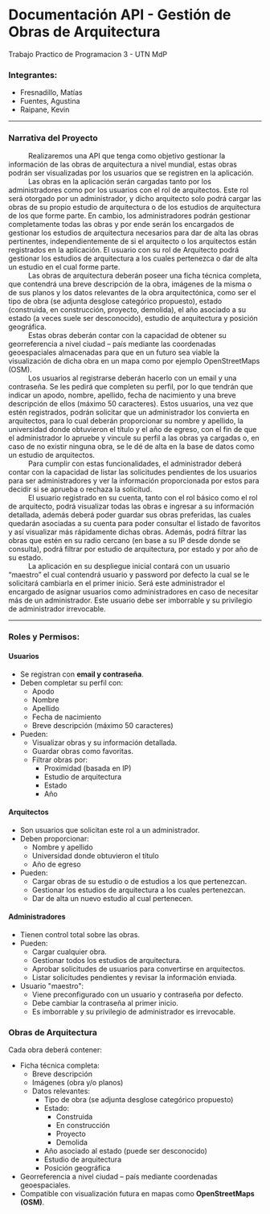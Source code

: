 # Documentación API - Gestión de Obras de Arquitectura
Trabajo Practico de Programacion 3 - UTN MdP
### **Integrantes:**
- Fresnadillo, Matías
- Fuentes, Agustina
- Raipane, Kevin
---
### **Narrativa del Proyecto**

&nbsp;&nbsp;&nbsp;&nbsp;&nbsp;&nbsp;&nbsp;&nbsp;&nbsp;&nbsp;Realizaremos una API que tenga como objetivo gestionar la información de las obras de arquitectura a nivel mundial, estas obras podrán ser visualizadas por los usuarios que se registren en la aplicación.<br>
&nbsp;&nbsp;&nbsp;&nbsp;&nbsp;&nbsp;&nbsp;&nbsp;&nbsp;&nbsp;Las obras en la aplicación serán cargadas tanto por los administradores como por los usuarios con el rol de arquitectos. Este rol será otorgado por un administrador, y dicho arquitecto solo podrá cargar las obras de su propio estudio de arquitectura o de los estudios de arquitectura de los que forme parte. En cambio, los administradores podrán gestionar completamente todas las obras y por ende serán los encargados de gestionar los estudios de arquitectura necesarios para dar de alta las obras pertinentes, independientemente de si el arquitecto o los arquitectos están registrados en la aplicación. El usuario con su rol de Arquitecto podrá gestionar los estudios de arquitectura a los cuales pertenezca o dar de alta un estudio en el cual forme parte.<br>
&nbsp;&nbsp;&nbsp;&nbsp;&nbsp;&nbsp;&nbsp;&nbsp;&nbsp;&nbsp;Las obras de arquitectura deberán poseer una ficha técnica completa, que contendrá una breve descripción de la obra, imágenes de la misma o de sus planos y los datos relevantes de la obra arquitectónica, como ser el tipo de obra (se adjunta desglose categórico propuesto), estado (construida, en construcción, proyecto, demolida), el año asociado a su estado (a veces suele ser desconocido), estudio de arquitectura y posición geográfica.<br>
&nbsp;&nbsp;&nbsp;&nbsp;&nbsp;&nbsp;&nbsp;&nbsp;&nbsp;&nbsp;Estas obras deberán contar con la capacidad de obtener su georreferencia a nivel ciudad – país mediante las coordenadas geoespaciales almacenadas para que en un futuro sea viable la visualización de dicha obra en un mapa como por ejemplo OpenStreetMaps (OSM).<br>
&nbsp;&nbsp;&nbsp;&nbsp;&nbsp;&nbsp;&nbsp;&nbsp;&nbsp;&nbsp;Los usuarios al registrarse deberán hacerlo con un email y una contraseña. Se les pedirá que completen su perfil, por lo que tendrán que indicar un apodo, nombre, apellido, fecha de nacimiento y una breve descripción de ellos (máximo 50 caracteres). Estos usuarios, una vez que estén registrados, podrán solicitar que un administrador los convierta en arquitectos, para lo cual deberán proporcionar su nombre y apellido, la universidad donde obtuvieron el título y el año de egreso, con el fin de que el administrador lo apruebe y vincule su perfil a las obras ya cargadas o, en caso de no existir ninguna obra, se le dé de alta en la base de datos como un estudio de arquitectos.<br>
&nbsp;&nbsp;&nbsp;&nbsp;&nbsp;&nbsp;&nbsp;&nbsp;&nbsp;&nbsp;Para cumplir con estas funcionalidades, el administrador deberá contar con la capacidad de listar las solicitudes pendientes de los usuarios para ser administradores y ver la información proporcionada por estos para decidir si se aprueba o rechaza la solicitud.<br>
&nbsp;&nbsp;&nbsp;&nbsp;&nbsp;&nbsp;&nbsp;&nbsp;&nbsp;&nbsp;El usuario registrado en su cuenta, tanto con el rol básico como el rol de arquitecto, podrá visualizar todas las obras e ingresar a su información detallada, además deberá poder guardar sus obras preferidas, las cuales quedarán asociadas a su cuenta para poder consultar el listado de favoritos y así visualizar más rápidamente dichas obras. Además, podrá filtrar las obras que estén en su radio cercano (en base a su IP desde donde se consulta), podrá filtrar por estudio de arquitectura, por estado y por año de su estado.<br>
&nbsp;&nbsp;&nbsp;&nbsp;&nbsp;&nbsp;&nbsp;&nbsp;&nbsp;&nbsp;La aplicación en su despliegue inicial contará con un usuario “maestro” el cual contendrá usuario y password por defecto la cual se le solicitará cambiarla en el primer inicio. Será este administrador el encargado de asignar usuarios como administradores en caso de necesitar más de un administrador. Este usuario debe ser imborrable y su privilegio de administrador irrevocable.<br>

---

### Roles y Permisos:

#### Usuarios
- Se registran con **email y contraseña**.
- Deben completar su perfil con:
    - Apodo
    - Nombre
    - Apellido
    - Fecha de nacimiento
    - Breve descripción (máximo 50 caracteres)
- Pueden:
    - Visualizar obras y su información detallada.
    - Guardar obras como favoritas.
    - Filtrar obras por:
        - Proximidad (basada en IP)
        - Estudio de arquitectura
        - Estado
        - Año

#### Arquitectos
- Son usuarios que solicitan este rol a un administrador.
- Deben proporcionar:
    - Nombre y apellido
    - Universidad donde obtuvieron el título
    - Año de egreso
- Pueden:
    - Cargar obras de su estudio o de estudios a los que pertenezcan.
    - Gestionar los estudios de arquitectura a los cuales pertenezcan.
    - Dar de alta un nuevo estudio al cual pertenecen.

#### Administradores
- Tienen control total sobre las obras.
- Pueden:
    - Cargar cualquier obra.
    - Gestionar todos los estudios de arquitectura.
    - Aprobar solicitudes de usuarios para convertirse en arquitectos.
    - Listar solicitudes pendientes y revisar la información enviada.
- Usuario "maestro":
    - Viene preconfigurado con un usuario y contraseña por defecto.
    - Debe cambiar la contraseña al primer inicio.
    - Es imborrable y su privilegio de administrador es irrevocable.

### Obras de Arquitectura

Cada obra deberá contener:

- Ficha técnica completa:
    - Breve descripción
    - Imágenes (obra y/o planos)
    - Datos relevantes:
        - Tipo de obra (se adjunta desglose categórico propuesto)
        - Estado:
            - Construida
            - En construcción
            - Proyecto
            - Demolida
        - Año asociado al estado (puede ser desconocido)
        - Estudio de arquitectura
        - Posición geográfica
- Georreferencia a nivel ciudad – país mediante coordenadas geoespaciales.
- Compatible con visualización futura en mapas como **OpenStreetMaps (OSM)**.
